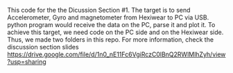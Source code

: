 This code for the the Dicussion Section #1. 
The target is to send Accelerometer, Gyro and magnetometer from Hexiwear to PC via USB.
python program would receive the data on the PC, parse it and plot it.
To achieve this target, we need code on the PC side and on the Hexiwear side. Thus, we made two folders in this repo.
For more information, check the discussion section slides 
https://drive.google.com/file/d/1n0_nE11Fc6VgiRczC0lBnQ2RWlMlhZyh/view?usp=sharing
